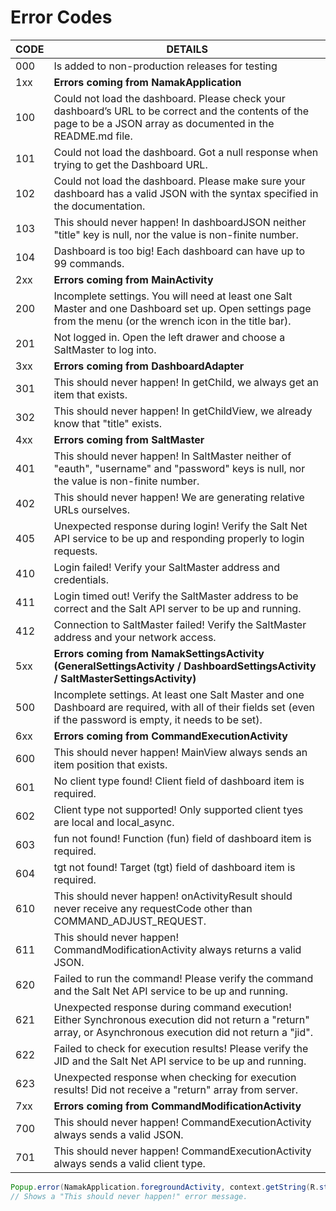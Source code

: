 # Error Codes

| CODE |                          DETAILS                                     |
| ---- | -------------------------------------------------------------------- |
|  000 | Is added to non-production releases for testing |
|  1xx | __Errors coming from NamakApplication__ |
|  100 | Could not load the dashboard. Please check your dashboard’s URL to be correct and the contents of the page to be a JSON array as documented in the README.md file. |
|  101 | Could not load the dashboard. Got a null response when trying to get the Dashboard URL. |
|  102 | Could not load the dashboard. Please make sure your dashboard has a valid JSON with the syntax specified in the documentation. |
|  103 | This should never happen! In dashboardJSON neither "title" key is null, nor the value is non-finite number. |
|  104 | Dashboard is too big! Each dashboard can have up to 99 commands. |
|  2xx | __Errors coming from MainActivity__ |
|  200 | Incomplete settings. You will need at least one Salt Master and one Dashboard set up. Open settings page from the menu (or the wrench icon in the title bar). |
|  201 | Not logged in. Open the left drawer and choose a SaltMaster to log into. |
|  3xx | __Errors coming from DashboardAdapter__ |
|  301 | This should never happen! In getChild, we always get an item that exists. |
|  302 | This should never happen! In getChildView, we already know that "title" exists. |
|  4xx | __Errors coming from SaltMaster__ |
|  401 | This should never happen! In SaltMaster neither of "eauth", "username" and "password" keys is null, nor the value is non-finite number. |
|  402 | This should never happen! We are generating relative URLs ourselves. |
|  405 | Unexpected response during login! Verify the Salt Net API service to be up and responding properly to login requests. |
|  410 | Login failed! Verify your SaltMaster address and credentials. |
|  411 | Login timed out! Verify the SaltMaster address to be correct and the Salt API server to be up and running. |
|  412 | Connection to SaltMaster failed! Verify the SaltMaster address and your network access. |
|  5xx | __Errors coming from NamakSettingsActivity (GeneralSettingsActivity / DashboardSettingsActivity / SaltMasterSettingsActivity)__ |
|  500 | Incomplete settings. At least one Salt Master and one Dashboard are required, with all of their fields set (even if the password is empty, it needs to be set).  |
|  6xx | __Errors coming from CommandExecutionActivity__ |
|  600 |  This should never happen! MainView always sends an item position that exists. |
|  601 |  No client type found! Client field of dashboard item is required. |
|  602 |  Client type not supported! Only supported client tyes are local and local_async. |
|  603 |  fun not found! Function (fun) field of dashboard item is required. |
|  604 |  tgt not found! Target (tgt) field of dashboard item is required. |
|  610 |  This should never happen! onActivityResult should never receive any requestCode other than COMMAND_ADJUST_REQUEST. |
|  611 |  This should never happen! CommandModificationActivity always returns a valid JSON. |
|  620 | Failed to run the command! Please verify the command and the Salt Net API service to be up and running. |
|  621 | Unexpected response during command execution! Either Synchronous execution did not return a "return" array, or Asynchronous execution did not return a "jid". |
|  622 | Failed to check for execution results! Please verify the JID and the Salt Net API service to be up and running. |
|  623 | Unexpected response when checking for execution results! Did not receive a "return" array from server. |
|  7xx | __Errors coming from CommandModificationActivity__ |
|  700 |  This should never happen! CommandExecutionActivity always sends a valid JSON. |
|  701 |  This should never happen! CommandExecutionActivity always sends a valid client type. |


```java
Popup.error(NamakApplication.foregroundActivity, context.getString(R.string.should_never_happen), 103, error);
// Shows a "This should never happen!" error message.
```
